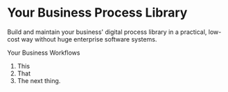 # Your Business Process Library
Build and maintain your business' digital process library in a practical, low-cost way without huge enterprise software systems.

Your Business Workflows

1. This
2. That
3. The next thing.
